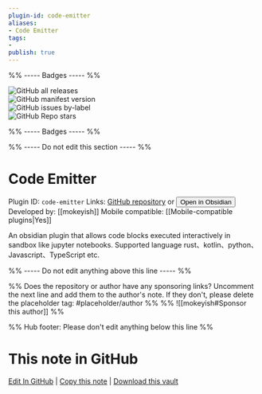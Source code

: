 ```yaml
---
plugin-id: code-emitter
aliases:
- Code Emitter
tags: 
- 
publish: true
---
```


%% ----- Badges ----- %%

![GitHub all releases](https://img.shields.io/github/downloads/mokeyish/obsidian-code-emitter/total?color=573E7A&logo=github&style=for-the-badge)   
![GitHub manifest version](https://img.shields.io/github/manifest-json/v/mokeyish/obsidian-code-emitter?color=573E7A&logo=github&style=for-the-badge)   
![GitHub issues by-label](https://img.shields.io/github/issues/mokeyish/obsidian-code-emitter/help%20wanted?color=573E7A&logo=github&style=for-the-badge)   
![GitHub Repo stars](https://img.shields.io/github/stars/mokeyish/obsidian-code-emitter?color=573E7A&logo=github&style=for-the-badge)

%% ----- Badges ----- %%

%% ----- Do not edit this section ----- %%

# Code Emitter

Plugin ID: `code-emitter`
Links: [GitHub repository](https://github.com/mokeyish/obsidian-code-emitter) or [<button id=HH>Open in Obsidian</button>](obsidian://show-plugin?id=code-emitter)
Developed by: [[mokeyish]]
Mobile compatible: [[Mobile-compatible plugins|Yes]]

An obsidian plugin that allows code blocks executed interactively in sandbox like jupyter notebooks. Supported language rust、kotlin、python、Javascript、TypeScript etc.

%% ----- Do not edit anything above this line ----- %% 

%% Does the repository or author have any sponsoring links? Uncomment the next line and add them to the author's note. If they don't, please delete the placeholder tag: #placeholder/author %%
%% ![[mokeyish#Sponsor this author]] %%

%% Hub footer: Please don't edit anything below this line %%

# This note in GitHub

<span class="git-footer">[Edit In GitHub](https://github.dev/obsidian-community/obsidian-hub/blob/main/02%20-%20Community%20Expansions/02.05%20All%20Community%20Expansions/Plugins/code-emitter.md "git-hub-edit-note") | [Copy this note](https://raw.githubusercontent.com/obsidian-community/obsidian-hub/main/02%20-%20Community%20Expansions/02.05%20All%20Community%20Expansions/Plugins/code-emitter.md "git-hub-copy-note") | [Download this vault](https://github.com/obsidian-community/obsidian-hub/archive/refs/heads/main.zip "git-hub-download-vault") </span>

